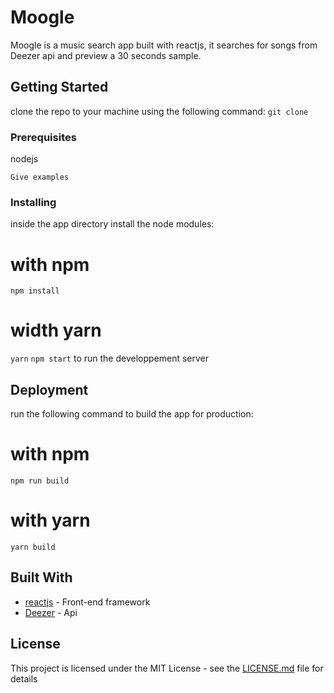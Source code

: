 # Moogle

Moogle is a music search app built with reactjs, it searches for songs from Deezer api and preview a 30 seconds sample.

## Getting Started

clone the repo to your machine using the following command: 
`git clone `

### Prerequisites

nodejs

```
Give examples
```

### Installing

inside the app directory install the node modules:
# with npm
`npm install` 
# width yarn
`yarn` 
`npm start` to run the developpement server 

## Deployment

run the following command to build the app for production:
# with npm
`npm run build`
# with yarn
`yarn build`

## Built With

* [reactjs](https://reactjs.org/) - Front-end framework
* [Deezer](https://developers.deezer.com/login?redirect=/api) - Api
## License

This project is licensed under the MIT License - see the [LICENSE.md](LICENSE.md) file for details

